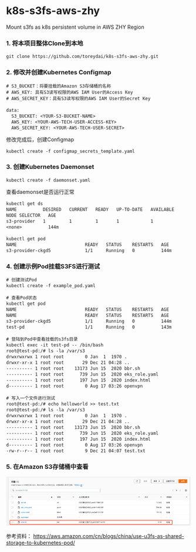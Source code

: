 # k8s-s3fs-aws-zhy
Mount s3fs as k8s persistent volume in AWS ZHY Region

### 1. 将本项目整体Clone到本地

```
git clone https://github.com/toreydai/k8s-s3fs-aws-zhy.git
```
### 2. 修改并创建Kubernetes Configmap

```
# S3_BUCKET：将要挂载的Amazon S3存储桶的名称
# AWS_KEY: 具有S3读写权限的AWS IAM User的Access Key
# AWS_SECRET_KEY：具有S3读写权限的AWS IAM User的Secret Key

data:
  S3_BUCKET: <YOUR-S3-BUCKET-NAME>
  AWS_KEY: <YOUR-AWS-TECH-USER-ACCESS-KEY>
  AWS_SECRET_KEY: <YOUR-AWS-TECH-USER-SECRET>
```
修改完成后，创建Configmap

```
kubectl create -f configmap_secrets_template.yaml
```
### 3. 创建Kubernetes Daemonset
```
kubectl create -f daemonset.yaml
```
查看daemonset是否运行正常

```
kubectl get ds
NAME          DESIRED   CURRENT   READY   UP-TO-DATE   AVAILABLE   NODE SELECTOR   AGE
s3-provider   1         1         1       1            1           <none>          144m

kubectl get pod
NAME                          READY   STATUS    RESTARTS   AGE
s3-provider-ckgd5             1/1     Running   0          144m
```

### 4. 创建示例Pod挂载S3FS进行测试
```
# 创建测试Pod
kubectl create -f example_pod.yaml

# 查看Pod状态
kubectl get pod
NAME                          READY   STATUS    RESTARTS   AGE
NAME                          READY   STATUS    RESTARTS   AGE
s3-provider-ckgd5             1/1     Running   0          144m
test-pd                       1/1     Running   0          143m

# 登陆到Pod中查看挂载的s3fs目录
kubectl exec -it test-pd -- /bin/bash
root@test-pd:/# ls -la /var/s3
drwxrwxrwx 1 root root        0 Jan  1  1970 .
drwxr-xr-x 1 root root       29 Dec 21 04:28 ..
---------- 1 root root    13173 Jun 15  2020 bbr.sh
---------- 1 root root      739 Jun 15  2020 eks_role.yaml
---------- 1 root root      197 Jun 15  2020 index.html
d--------- 1 root root        0 Aug 17 03:26 openvpn

# 写入一个文件进行测试
root@test-pd:/# echo helloworld >> test.txt
root@test-pd:/# ls -la /var/s3
drwxrwxrwx 1 root root        0 Jan  1  1970 .
drwxr-xr-x 1 root root       29 Dec 21 04:28 ..
---------- 1 root root    13173 Jun 15  2020 bbr.sh
---------- 1 root root      739 Jun 15  2020 eks_role.yaml
---------- 1 root root      197 Jun 15  2020 index.html
d--------- 1 root root        0 Aug 17 03:26 openvpn
-rw-r--r-- 1 root root        9 Dec 21 04:07 test.txt

```

### 5. 在Amazon S3存储桶中查看
![avatar](https://github.com/toreydai/k8s-s3fs-aws-zhy/blob/main/s3fs-s3.png)

参考资料：
https://aws.amazon.com/cn/blogs/china/use-u3fs-as-shared-storage-to-kubernetes-pod/
